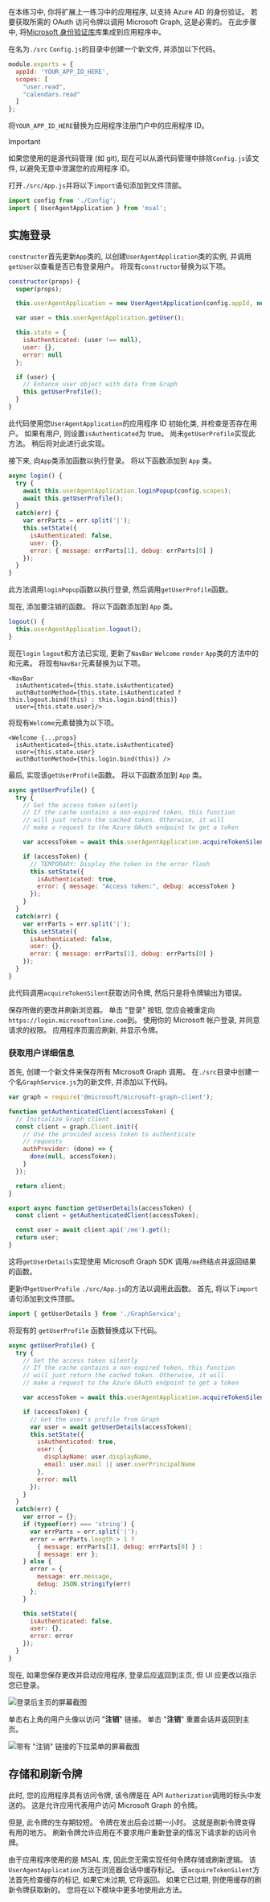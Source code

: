 <!-- markdownlint-disable MD002 MD041 -->

在本练习中, 你将扩展上一练习中的应用程序, 以支持 Azure AD 的身份验证。 若要获取所需的 OAuth 访问令牌以调用 Microsoft Graph, 这是必需的。 在此步骤中, 将[Microsoft 身份验证库](https://github.com/AzureAD/microsoft-authentication-library-for-js)库集成到应用程序中。

在名为`./src` `Config.js`的目录中创建一个新文件, 并添加以下代码。

```js
module.exports = {
  appId: 'YOUR_APP_ID_HERE',
  scopes: [
    "user.read",
    "calendars.read"
  ]
};
```

将`YOUR_APP_ID_HERE`替换为应用程序注册门户中的应用程序 ID。

> [!IMPORTANT]
> 如果您使用的是源代码管理 (如 git), 现在可以从源代码管理中排除`Config.js`该文件, 以避免无意中泄漏您的应用程序 ID。

打开`./src/App.js`并将以下`import`语句添加到文件顶部。

```js
import config from './Config';
import { UserAgentApplication } from 'msal';
```

## <a name="implement-sign-in"></a>实施登录

`constructor`首先更新`App`类的, 以创建`UserAgentApplication`类的实例, 并调用`getUser`以查看是否已有登录用户。 将现有`constructor`替换为以下项。

```js
constructor(props) {
  super(props);

  this.userAgentApplication = new UserAgentApplication(config.appId, null, null);

  var user = this.userAgentApplication.getUser();

  this.state = {
    isAuthenticated: (user !== null),
    user: {},
    error: null
  };

  if (user) {
    // Enhance user object with data from Graph
    this.getUserProfile();
  }
}
```

此代码使用您`UserAgentApplication`的应用程序 ID 初始化类, 并检查是否存在用户。 如果有用户, 则设置`isAuthenticated`为 true。 尚未`getUserProfile`实现此方法。 稍后将对此进行此实现。

接下来, 向`App`类添加函数以执行登录。 将以下函数添加到 `App` 类。

```js
async login() {
  try {
    await this.userAgentApplication.loginPopup(config.scopes);
    await this.getUserProfile();
  }
  catch(err) {
    var errParts = err.split('|');
    this.setState({
      isAuthenticated: false,
      user: {},
      error: { message: errParts[1], debug: errParts[0] }
    });
  }
}
```

此方法调用`loginPopup`函数以执行登录, 然后调用`getUserProfile`函数。

现在, 添加要注销的函数。 将以下函数添加到 `App` 类。

```js
logout() {
  this.userAgentApplication.logout();
}
```

现在`login` `logout`和方法已实现, 更新了`NavBar` `Welcome` `render` `App`类的方法中的和元素。 将现有`NavBar`元素替换为以下项。

```JSX
<NavBar
  isAuthenticated={this.state.isAuthenticated}
  authButtonMethod={this.state.isAuthenticated ? this.logout.bind(this) : this.login.bind(this)}
  user={this.state.user}/>
```

将现有`Welcome`元素替换为以下项。

```JSX
<Welcome {...props}
  isAuthenticated={this.state.isAuthenticated}
  user={this.state.user}
  authButtonMethod={this.login.bind(this)} />
```

最后, 实现该`getUserProfile`函数。 将以下函数添加到 `App` 类。

```js
async getUserProfile() {
  try {
    // Get the access token silently
    // If the cache contains a non-expired token, this function
    // will just return the cached token. Otherwise, it will
    // make a request to the Azure OAuth endpoint to get a token

    var accessToken = await this.userAgentApplication.acquireTokenSilent(config.scopes);

    if (accessToken) {
      // TEMPORARY: Display the token in the error flash
      this.setState({
        isAuthenticated: true,
        error: { message: "Access token:", debug: accessToken }
      });
    }
  }
  catch(err) {
    var errParts = err.split('|');
    this.setState({
      isAuthenticated: false,
      user: {},
      error: { message: errParts[1], debug: errParts[0] }
    });
  }
}
```

此代码调用`acquireTokenSilent`获取访问令牌, 然后只是将令牌输出为错误。

保存所做的更改并刷新浏览器。 单击 "登录" 按钮, 您应会被重定向`https://login.microsoftonline.com`到。 使用你的 Microsoft 帐户登录, 并同意请求的权限。 应用程序页面应刷新, 并显示令牌。

### <a name="get-user-details"></a>获取用户详细信息

首先, 创建一个新文件来保存所有 Microsoft Graph 调用。 在`./src`目录中创建一个名`GraphService.js`为的新文件, 并添加以下代码。

```js
var graph = require('@microsoft/microsoft-graph-client');

function getAuthenticatedClient(accessToken) {
  // Initialize Graph client
  const client = graph.Client.init({
    // Use the provided access token to authenticate
    // requests
    authProvider: (done) => {
      done(null, accessToken);
    }
  });

  return client;
}

export async function getUserDetails(accessToken) {
  const client = getAuthenticatedClient(accessToken);

  const user = await client.api('/me').get();
  return user;
}
```

这将`getUserDetails`实现使用 Microsoft Graph SDK 调用`/me`终结点并返回结果的函数。

更新中`getUserProfile` `./src/App.js`的方法以调用此函数。 首先, 将以下`import`语句添加到文件顶部。

```js
import { getUserDetails } from './GraphService';
```

将现有的 `getUserProfile` 函数替换成以下代码。

```js
async getUserProfile() {
  try {
    // Get the access token silently
    // If the cache contains a non-expired token, this function
    // will just return the cached token. Otherwise, it will
    // make a request to the Azure OAuth endpoint to get a token

    var accessToken = await this.userAgentApplication.acquireTokenSilent(config.scopes);

    if (accessToken) {
      // Get the user's profile from Graph
      var user = await getUserDetails(accessToken);
      this.setState({
        isAuthenticated: true,
        user: {
          displayName: user.displayName,
          email: user.mail || user.userPrincipalName
        },
        error: null
      });
    }
  }
  catch(err) {
    var error = {};
    if (typeof(err) === 'string') {
      var errParts = err.split('|');
      error = errParts.length > 1 ?
        { message: errParts[1], debug: errParts[0] } :
        { message: err };
    } else {
      error = {
        message: err.message,
        debug: JSON.stringify(err)
      };
    }

    this.setState({
      isAuthenticated: false,
      user: {},
      error: error
    });
  }
}
```

现在, 如果您保存更改并启动应用程序, 登录后应返回到主页, 但 UI 应更改以指示您已登录。

![登录后主页的屏幕截图](./images/add-aad-auth-01.png)

单击右上角的用户头像以访问 "**注销**" 链接。 单击 "**注销**" 重置会话并返回到主页。

![带有 "注销" 链接的下拉菜单的屏幕截图](./images/add-aad-auth-02.png)

## <a name="storing-and-refreshing-tokens"></a>存储和刷新令牌

此时, 您的应用程序具有访问令牌, 该令牌是在 API `Authorization`调用的标头中发送的。 这是允许应用代表用户访问 Microsoft Graph 的令牌。

但是, 此令牌的生存期较短。 令牌在发出后会过期一小时。 这就是刷新令牌变得有用的地方。 刷新令牌允许应用在不要求用户重新登录的情况下请求新的访问令牌。

由于应用程序使用的是 MSAL 库, 因此您无需实现任何令牌存储或刷新逻辑。 该`UserAgentApplication`方法在浏览器会话中缓存标记。 该`acquireTokenSilent`方法首先检查缓存的标记, 如果它未过期, 它将返回。 如果它已过期, 则使用缓存的刷新令牌获取新的。 您将在以下模块中更多地使用此方法。